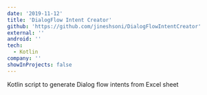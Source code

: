 ```yaml
---
date: '2019-11-12'
title: 'DialogFlow Intent Creator'
github: 'https://github.com/jineshsoni/DialogFlowIntentCreator'
external: ''
android: ''
tech:
  - Kotlin
company: ''
showInProjects: false
---
```


Kotlin script to generate Dialog flow intents from Excel sheet
